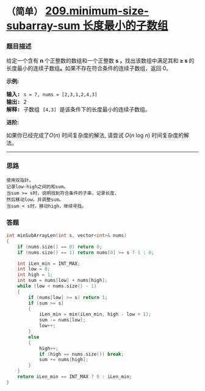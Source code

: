 # `（简单）` [209.minimum-size-subarray-sum 长度最小的子数组](https://leetcode-cn.com/problems/minimum-size-subarray-sum/)

### 题目描述
<p>给定一个含有&nbsp;<strong>n&nbsp;</strong>个正整数的数组和一个正整数&nbsp;<strong>s ，</strong>找出该数组中满足其和<strong> ≥ s </strong>的长度最小的连续子数组<strong>。</strong>如果不存在符合条件的连续子数组，返回 0。</p>

<p><strong>示例:&nbsp;</strong></p>

<pre><strong>输入:</strong> <code>s = 7, nums = [2,3,1,2,4,3]</code>
<strong>输出:</strong> 2
<strong>解释: </strong>子数组&nbsp;<code>[4,3]</code>&nbsp;是该条件下的长度最小的连续子数组。
</pre>

<p><strong>进阶:</strong></p>

<p>如果你已经完成了<em>O</em>(<em>n</em>) 时间复杂度的解法, 请尝试&nbsp;<em>O</em>(<em>n</em> log <em>n</em>) 时间复杂度的解法。</p>


---
### 思路
```
使用双指针。  
记录low-high之间的和sum。  
当sum >= s时，说明找到符合条件的子串，记录长度，  
然后移动low，并调整sum。
当sum < s时，移动high，继续寻找。  
```

### 答题
``` C++
int minSubArrayLen(int s, vector<int>& nums)
{
	if (nums.size() == 0) return 0;
	if (nums.size() == 1) return nums[0] >= s ? 1 : 0;

	int iLen_min = INT_MAX;
	int low = 0;
	int high = 1;
	int sum = nums[low] + nums[high];
	while (low < nums.size() - 1)
	{
		if (nums[low] >= s) return 1;
		if (sum >= s)
		{
			iLen_min = min(iLen_min, high - low + 1);
			sum -= nums[low];
			low++;
		}
		else
		{
			high++;
			if (high == nums.size()) break;
			sum += nums[high];
		}
	}
	return iLen_min == INT_MAX ? 0 : iLen_min;
}

```

